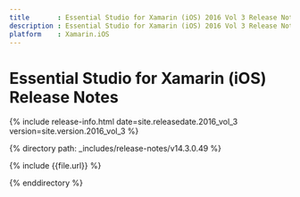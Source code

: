 ```yaml
---
title       : Essential Studio for Xamarin (iOS) 2016 Vol 3 Release Notes
description : Essential Studio for Xamarin (iOS) 2016 Vol 3 Release Notes
platform    : Xamarin.iOS
---
```


# Essential Studio for Xamarin (iOS) Release Notes

{% include release-info.html date=site.releasedate.2016_vol_3 version=site.version.2016_vol_3 %} 

{% directory path: _includes/release-notes/v14.3.0.49 %}

{% include {{file.url}} %}

{% enddirectory %}
